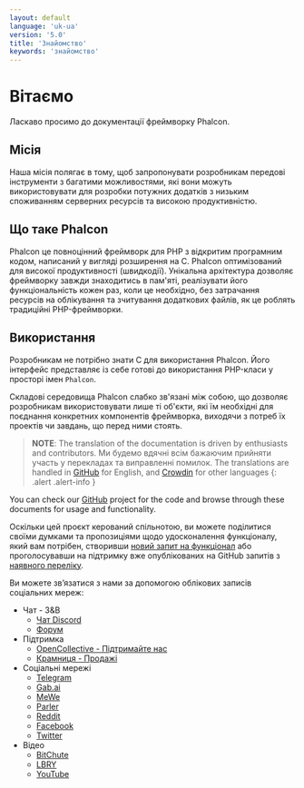 ```yaml
---
layout: default
language: 'uk-ua'
version: '5.0'
title: 'Знайомство'
keywords: 'знайомство'
---
```


# Вітаємо
Ласкаво просимо до документації фреймворку Phalcon.

## Місія
Наша місія полягає в тому, щоб запропонувати розробникам передові інструменти з багатими можливостями, які вони можуть використовувати для розробки потужних додатків з низьким споживанням серверних ресурсів та високою продуктивністю.

## Що таке Phalcon
Phalcon це повноцінний фреймворк для PHP з відкритим програмним кодом, написаний у вигляді розширення на С. Phalcon оптимізований для високої продуктивності (швидкодії). Унікальна архітектура дозволяє фреймворку завжди знаходитись в пам'яті, реалізувати його функціональність кожен раз, коли це необхідно, без затрачання ресурсів на облікування та зчитування додаткових файлів, як це роблять традиційні PHP-фреймворки.

## Використання
Розробникам не потрібно знати С для використання Phalcon. Його інтерфейс представляє із себе готові до використання PHP-класи у просторі імен `Phalcon`.

Складові середовища Phalcon слабко зв'язані між собою, що дозволяє розробникам використовувати лише ті об'єкти, які їм необхідні для поєднання конкретних компонентів фреймворка, виходячи з потреб їх проектів чи завдань, що перед ними стоять.

> **NOTE**: The translation of the documentation is driven by enthusiasts and contributors. Ми будемо вдячні всім бажаючим прийняти участь у перекладах та виправленні помилок. The translations are handled in <a href="https://github.com/phalcon/docs">GitHub</a> for English, and <a href="https://crowdin.com/project/phalcon-documentation">Crowdin</a> for other languages
  {: .alert .alert-info }

You can check our [GitHub][github] project for the code and browse through these documents for usage and functionality.

Оскільки цей проєкт керований спільнотою, ви можете поділитися своїми думками та пропозиціями щодо удосконалення функціоналу, який вам потрібен, створивши [новий запит на функціонал](new-feature-request) або проголосувавши на підтримку вже опублікованих на GitHub запитів з [наявного переліку](new-feature-request-list).

Ви можете зв’язатися з нами за допомогою облікових записів соціальних мереж:

- Чат - З&В
  - [Чат Discord](https://phalcon.io/discord)
  - [Форум](https://phalcon.io/forum)
- Підтримка
  - [OpenCollective - Підтримайте нас](https://phalcon.io/fund)
  - [Крамниця - Продажі](https://phalcon.io/store)
- Соціальні мережі
  - [Telegram](https://phalcon.io/telegram)
  - [Gab.ai](https://phalcon.io/gab)
  - [MeWe](https://phalcon.io/mewe)
  - [Parler](https://phalcon.io/parler)
  - [Reddit](https://phalcon.io/reddit)
  - [Facebook](https://phalcon.io/fb)
  - [Twitter](https://phalcon.io/t)
- Відео
  - [BitChute](https://phalcon.io/bitchute)
  - [LBRY](https://phalcon.io/lbry)
  - [YouTube](https://phalcon.io/youtube)

[github]: https://github.com/phalcon/cphalcon 
